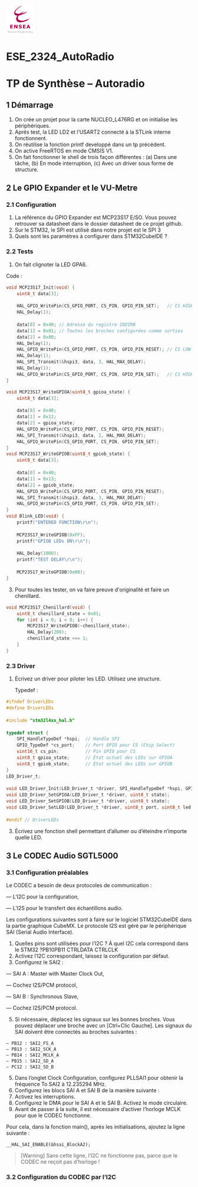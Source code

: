 <p align="left"> <img src="graphique_logo/logo ENSEA.png" width="15%" height="auto" /> </p>

# ESE_2324_AutoRadio

# TP de Synthèse – Autoradio


## 1 Démarrage

 1. On crée un projet pour la carte NUCLEO_L476RG et on initialise les périphériques.
 2. Aprés test, la LED LD2 et l’USART2 connecté à la STLink interne fonctionnent.
 4. On réutilise la fonction printf developpé dans un tp précédent.
 5. On active FreeRTOS en mode CMSIS V1.
 6. On fait fonctionner le shell de trois façon différentes :
(a) Dans une tâche,
(b) En mode interruption,
(c) Avec un driver sous forme de structure.

## 2 Le GPIO Expander et le VU-Metre
### 2.1 Configuration

1. La référence du GPIO Expander est MCP23S17 E/SO. Vous pouvez retrouver sa datasheet dans le dossier datasheet de ce projet github.
2. Sur le STM32, le SPI est utilisé dans notre projet est le SPI 3 
3. Quels sont les paramètres à configurer dans STM32CubeIDE ?
 
### 2.2 Tests

1. On fait clignoter la LED GPA6.

Code :
```c
void MCP23S17_Init(void) {
    uint8_t data[3];

    HAL_GPIO_WritePin(CS_GPIO_PORT, CS_PIN, GPIO_PIN_SET);   // CS HIGH
    HAL_Delay(1);

    data[0] = 0x40; // Adresse du registre IODIRB
    data[1] = 0x01; // Toutes les broches configurées comme sorties
    data[2] = 0x00;
    HAL_Delay(1);
    HAL_GPIO_WritePin(CS_GPIO_PORT, CS_PIN, GPIO_PIN_RESET); // CS LOW
    HAL_Delay(1);
    HAL_SPI_Transmit(&hspi3, data, 3, HAL_MAX_DELAY);
    HAL_Delay(1);
    HAL_GPIO_WritePin(CS_GPIO_PORT, CS_PIN, GPIO_PIN_SET);   // CS HIGH
}
```
```c
void MCP23S17_WriteGPIOA(uint8_t gpioa_state) {
    uint8_t data[3];

    data[0] = 0x40;
    data[1] = 0x12;
    data[2] = gpioa_state;
    HAL_GPIO_WritePin(CS_GPIO_PORT, CS_PIN, GPIO_PIN_RESET);
    HAL_SPI_Transmit(&hspi3, data, 2, HAL_MAX_DELAY);
    HAL_GPIO_WritePin(CS_GPIO_PORT, CS_PIN, GPIO_PIN_SET);
}
void MCP23S17_WriteGPIOB(uint8_t gpiob_state) {
    uint8_t data[3];

    data[0] = 0x40;
    data[1] = 0x13;
    data[2] = gpiob_state;
    HAL_GPIO_WritePin(CS_GPIO_PORT, CS_PIN, GPIO_PIN_RESET);
    HAL_SPI_Transmit(&hspi3, data, 3, HAL_MAX_DELAY);
    HAL_GPIO_WritePin(CS_GPIO_PORT, CS_PIN, GPIO_PIN_SET);
}
void Blink_LED(void) {
    printf("ENTERED FUNCTION\r\n");

    MCP23S17_WriteGPIOB(0xFF);
    printf("GPIOB LEDs ON\r\n");

    HAL_Delay(1000);
    printf("TEST DELAY\r\n");

    MCP23S17_WriteGPIOB(0x00);
}

```


3. Pour toutes les tester, on va faire preuve d'originalité et faire un chenillard.
```c
void MCP23S17_Chenillard(void) {
    uint8_t chenillard_state = 0x01;
    for (int i = 0; i < 8; i++) {
        MCP23S17_WriteGPIOB(~chenillard_state);
        HAL_Delay(200);
        chenillard_state <<= 1;
    }
}
```

### 2.3 Driver

1. Écrivez un driver pour piloter les LED. Utilisez une structure.

   Typedef :
   
```c
#ifndef DriverLEDs
#define DriverLEDs

#include "stm32l4xx_hal.h"

typedef struct {
    SPI_HandleTypeDef *hspi;  // Handle SPI
    GPIO_TypeDef *cs_port;    // Port GPIO pour CS (Chip Select)
    uint16_t cs_pin;          // Pin GPIO pour CS
    uint8_t gpioa_state;      // État actuel des LEDs sur GPIOA
    uint8_t gpiob_state;      // État actuel des LEDs sur GPIOB
}
LED_Driver_t;

void LED_Driver_Init(LED_Driver_t *driver, SPI_HandleTypeDef *hspi, GPIO_TypeDef *cs_port, uint16_t cs_pin);
void LED_Driver_SetGPIOA(LED_Driver_t *driver, uint8_t state);
void LED_Driver_SetGPIOB(LED_Driver_t *driver, uint8_t state);
void LED_Driver_SetLED(LED_Driver_t *driver, uint8_t port, uint8_t led, uint8_t state);

#endif // DriverLEDs
```


3. Écrivez une fonction shell permettant d’allumer ou d’éteindre n’importe
quelle LED.

## 3 Le CODEC Audio SGTL5000
### 3.1 Configuration préalables

Le CODEC a besoin de deux protocoles de communication :

 — L’I2C pour la configuration,
 
 — L’I2S pour le transfert des échantillons audio.
 
Les configurations suivantes sont à faire sur le logiciel STM32CubeIDE dans
la partie graphique CubeMX. Le protocole I2S est géré par le périphérique SAI
(Serial Audio Interface).
1. Quelles pins sont utilisées pour l’I2C ? À quel I2C cela correspond dans le
STM32 ?PB10PB11 CTRLDATA CTRLCLK
2. Activez l’I2C correspondant, laissez la configuration par défaut.
3. Configurez le SAI2 :
   
— SAI A : Master with Master Clock Out,

— Cochez I2S/PCM protocol,

— SAI B : Synchronous Slave,

— Cochez I2S/PCM protocol.

5. Si nécessaire, déplacez les signaux sur les bonnes broches. Vous pouvez
déplacer une broche avec un [Ctrl+Clic Gauche]. Les signaux du SAI
doivent être connectés au broches suivantes :

```
— PB12 : SAI2_FS_A
— PB13 : SAI2_SCK_A
— PB14 : SAI2_MCLK_A
— PB15 : SAI2_SD_A
— PC12 : SAI2_SD_B
```
5. Dans l’onglet Clock Configuration, configurez PLLSAI1 pour obtenir la
fréquence To SAI2 à 12.235294 MHz.
6. Configurez les blocs SAI A et SAI B de la manière suivante :
7. Activez les interruptions.
8. Configurez le DMA pour le SAI A et le SAI B. Activez le mode circulaire.
9. Avant de passer à la suite, il est nécessaire d’activer l’horloge MCLK pour
que le CODEC fonctionne.

Pour cela, dans la fonction main(), après les
initialisations, ajoutez la ligne suivante :
```
__HAL_SAI_ENABLE(&hsai_BlockA2);
```
>[Warning]
>Sans cette ligne, l’I2C ne fonctionne pas, parce que le CODEC ne
>reçoit pas d’horloge !

### 3.2 Configuration du CODEC par l’I2C











